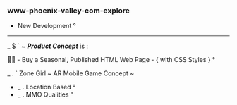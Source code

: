 ### www-phoenix-valley-com-explore
- New Development °

---

_ $ ` ~ ***Product Concept*** is :

📑✨ - Buy a Seasonal, Published HTML Web Page - { with CSS Styles } °


_ . ` Zone Girl ~ AR Mobile Game Concept ~  
  
+ _ . Location Based °  
+ _ . MMO Qualities °  

